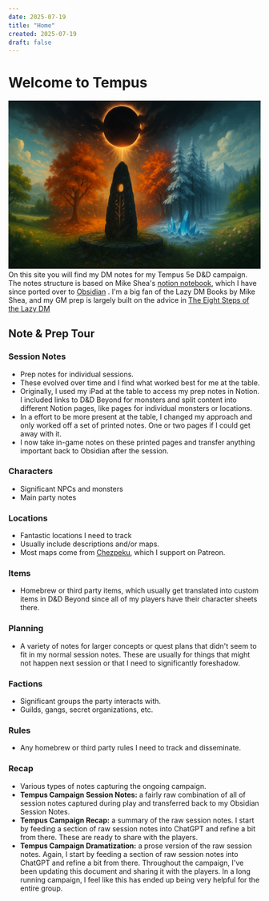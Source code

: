 ```yaml
---
date: 2025-07-19
title: "Home"
created: 2025-07-19
draft: false
---
```

# Welcome to Tempus

![Tempus-website-banner.png](/images/Tempus-website-banner.png)
 On this site you will find my DM notes for my Tempus 5e D&D campaign. The notes structure is based on Mike Shea's [notion notebook](https://slyflourish.com/lazy_dnd_with_notion.html), which I have since ported over to [Obsidian](https://obsidian.md/) .  I'm a big fan of the Lazy DM Books by Mike Shea, and my GM prep is largely built on the advice in [The Eight Steps of the Lazy DM](https://slyflourish.com/eight_steps_2023.html) 

## Note & Prep Tour

### Session Notes
- Prep notes for individual sessions.
- These evolved over time and I find what worked best for me at the table. 
- Originally, I used my iPad at the table to access my prep notes in Notion. I included links to D&D Beyond for monsters and split content into different Notion pages, like pages for individual monsters or locations. 
- In a effort to be more present at the table, I changed my approach and only worked off a set of printed notes. One or two pages if I could get away with it. 
- I now take in-game notes on these printed pages and transfer anything important back to Obsidian after the session.

### Characters 
- Significant NPCs and monsters
- Main party notes

### Locations
- Fantastic locations I need to track
- Usually include descriptions and/or maps.
- Most maps come from [Chezpeku](https://www.czepeku.com/fantasy/maps/themes), which I support on Patreon.

### Items
- Homebrew or third party items, which usually get translated into custom items in D&D Beyond since all of my players have their character sheets there.

### Planning 
- A variety of notes for larger concepts or quest plans that didn't seem to fit in my normal session notes. These are usually for things that might not happen next session or that I need to significantly foreshadow.

### Factions
- Significant groups the party interacts with.
- Guilds, gangs, secret organizations, etc.

### Rules
- Any homebrew or third party rules I need to track and disseminate.

### Recap
- Various types of notes capturing the ongoing campaign.
- **Tempus Campaign Session Notes:** a fairly raw combination of all of session notes captured during play and transferred back to my Obsidian Session Notes.
- **Tempus Campaign Recap:** a summary of the raw session notes. I start by feeding a section of raw session notes into ChatGPT and refine a bit from there. These are ready to share with the players. 
- **Tempus Campaign Dramatization:** a prose version of the raw session notes. Again, I start by feeding a section of raw session notes into ChatGPT and refine a bit from there. Throughout the campaign, I've been updating this document and sharing it with the players. In a long running campaign, I feel like this has ended up being very helpful for the entire group.